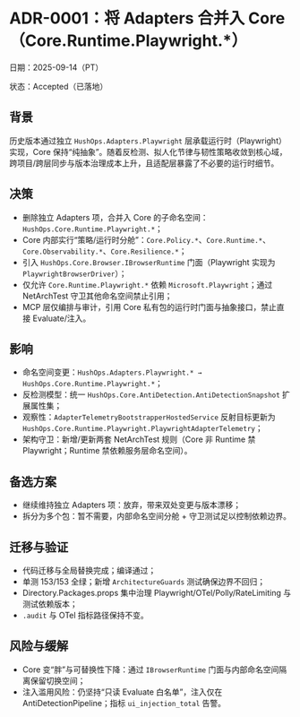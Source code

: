 # ADR-0001：将 Adapters 合并入 Core（Core.Runtime.Playwright.*）

日期：2025-09-14（PT）

状态：Accepted（已落地）

## 背景

历史版本通过独立 `HushOps.Adapters.Playwright` 层承载运行时（Playwright）实现，Core 保持“纯抽象”。随着反检测、拟人化节律与韧性策略收敛到核心域，跨项目/跨层同步与版本治理成本上升，且适配层暴露了不必要的运行时细节。

## 决策

- 删除独立 Adapters 项，合并入 Core 的子命名空间：`HushOps.Core.Runtime.Playwright.*`；
- Core 内部实行“策略/运行时分舱”：`Core.Policy.*`、`Core.Runtime.*`、`Core.Observability.*`、`Core.Resilience.*`；
- 引入 `HushOps.Core.Browser.IBrowserRuntime` 门面（Playwright 实现为 `PlaywrightBrowserDriver`）；
- 仅允许 `Core.Runtime.Playwright.*` 依赖 `Microsoft.Playwright`；通过 NetArchTest 守卫其他命名空间禁止引用；
- MCP 层仅编排与审计，引用 Core 私有包的运行时门面与抽象接口，禁止直接 Evaluate/注入。

## 影响

- 命名空间变更：`HushOps.Adapters.Playwright.* → HushOps.Core.Runtime.Playwright.*`；
- 反检测模型：统一 `HushOps.Core.AntiDetection.AntiDetectionSnapshot` 扩展属性集；
- 观察性：`AdapterTelemetryBootstrapperHostedService` 反射目标更新为 `HushOps.Core.Runtime.Playwright.PlaywrightAdapterTelemetry`；
- 架构守卫：新增/更新两套 NetArchTest 规则（Core 非 Runtime 禁 Playwright；Runtime 禁依赖服务层命名空间）。

## 备选方案

- 继续维持独立 Adapters 项：放弃，带来双处变更与版本漂移；
- 拆分为多个包：暂不需要，内部命名空间分舱 + 守卫测试足以控制依赖边界。

## 迁移与验证

- 代码迁移与全局替换完成；编译通过；
- 单测 153/153 全绿；新增 `ArchitectureGuards` 测试确保边界不回归；
- Directory.Packages.props 集中治理 Playwright/OTel/Polly/RateLimiting 与测试依赖版本；
- `.audit` 与 OTel 指标路径保持不变。

## 风险与缓解

- Core 变“胖”与可替换性下降：通过 `IBrowserRuntime` 门面与内部命名空间隔离保留切换空间；
- 注入滥用风险：仍坚持“只读 Evaluate 白名单”，注入仅在 AntiDetectionPipeline；指标 `ui_injection_total` 告警。


